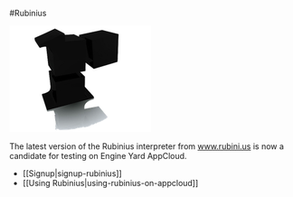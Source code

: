 #Rubinius

![Rubinius](images/rubinius.png)

The latest version of the Rubinius interpreter from www.rubini.us is now a candidate for testing on Engine Yard AppCloud.

- [[Signup|signup-rubinius]]
- [[Using Rubinius|using-rubinius-on-appcloud]]